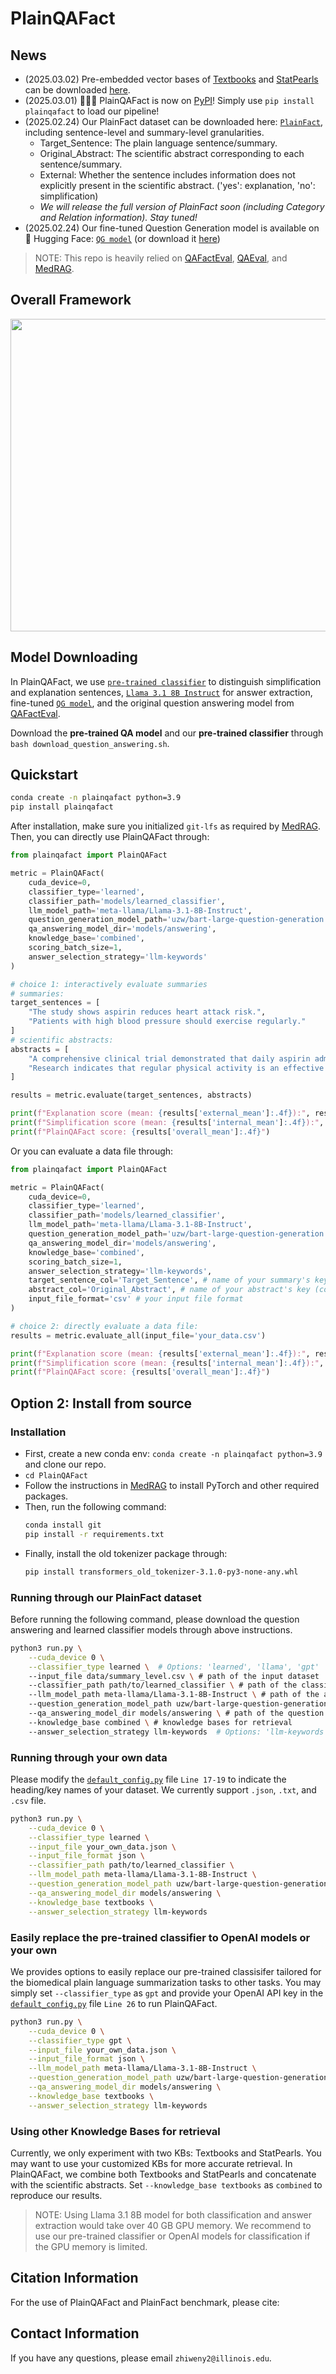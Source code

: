 # PlainQAFact

## News
- (2025.03.02) Pre-embedded vector bases of [Textbooks](https://github.com/jind11/MedQA) and [StatPearls](https://www.statpearls.com/) can be downloaded [here](https://drive.google.com/file/d/1DVJoKwuFLCIs0iEvrkP05KS9y6Z6kjXT/view?usp=sharing).
- (2025.03.01) 🚨🚨🚨 PlainQAFact is now on [PyPI](https://pypi.org/project/plainqafact/)! Simply use `pip install plainqafact` to load our pipeline!
- (2025.02.24) Our PlainFact dataset can be downloaded here: [`PlainFact`](https://drive.google.com/drive/folders/1mbb06BbZWogweoxc1I5AE7I7m13qhiRL?usp=sharing), including sentence-level and summary-level granularities.
    - Target_Sentence: The plain language sentence/summary.
    - Original_Abstract: The scientific abstract corresponding to each sentence/summary.
    - External: Whether the sentence includes information does not explicitly present in the scientific abstract. ('yes': explanation, 'no': simplification)
    - _We will release the full version of PlainFact soon (including Category and Relation information). Stay tuned!_
- (2025.02.24) Our fine-tuned Question Generation model is available on 🤗 Hugging Face: [`QG model`](https://huggingface.co/uzw/bart-large-question-generation) (or download it [here](https://drive.google.com/file/d/1-MA9dfOtCm38yTfiQN9Xm8sRvcRD_Cmc/view?usp=drive_link))

> NOTE: This repo is heavily relied on [QAFactEval](https://github.com/salesforce/QAFactEval), [QAEval](https://github.com/danieldeutsch/qaeval), and [MedRAG](https://github.com/Teddy-XiongGZ/MedRAG).


## Overall Framework
<div align="center">
  <img src="https://github.com/zhiwenyou103/PlainQAFact/blob/main/pics/system.jpg" height="500" width="750">
</div>

## Model Downloading
In PlainQAFact, we use [`pre-trained classifier`](https://drive.google.com/file/d/1PuQA6bYsnKrIUU1i3ioKhr7xxWnJhdSh/view?usp=sharing) to distinguish simplification and explanation sentences, [`Llama 3.1 8B Instruct`](https://huggingface.co/meta-llama/Llama-3.1-8B-Instruct) for answer extraction, fine-tuned [`QG model`](https://huggingface.co/uzw/bart-large-question-generation), and the original question answering model from [QAFactEval](https://github.com/salesforce/QAFactEval).

Download the **pre-trained QA model** and our **pre-trained classifier** through `bash download_question_answering.sh`.

## Quickstart
```bash
conda create -n plainqafact python=3.9
pip install plainqafact
```

After installation, make sure you initialized `git-lfs` as required by [MedRAG](https://github.com/Teddy-XiongGZ/MedRAG). Then, you can directly use PlainQAFact through:
```python
from plainqafact import PlainQAFact

metric = PlainQAFact(
    cuda_device=0,
    classifier_type='learned',
    classifier_path='models/learned_classifier',
    llm_model_path='meta-llama/Llama-3.1-8B-Instruct',
    question_generation_model_path='uzw/bart-large-question-generation',
    qa_answering_model_dir='models/answering',
    knowledge_base='combined',
    scoring_batch_size=1,
    answer_selection_strategy='llm-keywords'
)

# choice 1: interactively evaluate summaries
# summaries:
target_sentences = [
    "The study shows aspirin reduces heart attack risk.",
    "Patients with high blood pressure should exercise regularly."
]
# scientific abstracts:
abstracts = [
    "A comprehensive clinical trial demonstrated that daily aspirin administration significantly decreased the incidence of myocardial infarction in high-risk patients.",
    "Research indicates that regular physical activity is an effective intervention for managing hypertension in adult patients."
]

results = metric.evaluate(target_sentences, abstracts)

print(f"Explanation score (mean: {results['external_mean']:.4f}):", results['external_scores'])
print(f"Simplification score (mean: {results['internal_mean']:.4f}):", results['internal_scores'])
print(f"PlainQAFact score: {results['overall_mean']:.4f}")
```

Or you can evaluate a data file through:
```python
from plainqafact import PlainQAFact

metric = PlainQAFact(
    cuda_device=0,
    classifier_type='learned',
    classifier_path='models/learned_classifier',
    llm_model_path='meta-llama/Llama-3.1-8B-Instruct',
    question_generation_model_path='uzw/bart-large-question-generation',
    qa_answering_model_dir='models/answering',
    knowledge_base='combined',
    scoring_batch_size=1,
    answer_selection_strategy='llm-keywords',
    target_sentence_col='Target_Sentence', # name of your summary's key (column)
    abstract_col='Original_Abstract', # name of your abstract's key (column)
    input_file_format='csv' # your input file format
)

# choice 2: directly evaluate a data file:
results = metric.evaluate_all(input_file='your_data.csv')

print(f"Explanation score (mean: {results['external_mean']:.4f}):", results['external_scores'])
print(f"Simplification score (mean: {results['internal_mean']:.4f}):", results['internal_scores'])
print(f"PlainQAFact score: {results['overall_mean']:.4f}")
```

## Option 2: Install from source
### Installation
- First, create a new conda env: `conda create -n plainqafact python=3.9` and clone our repo.
- `cd PlainQAFact`
- Follow the instructions in [MedRAG](https://github.com/Teddy-XiongGZ/MedRAG?tab=readme-ov-file#requirements) to install PyTorch and other required packages.
- Then, run the following command:
    ```bash
    conda install git
    pip install -r requirements.txt
    ```
- Finally, install the old tokenizer package through:
    ```bash
    pip install transformers_old_tokenizer-3.1.0-py3-none-any.whl
    ```
    
### Running through our PlainFact dataset
Before running the following command, please download the question answering and learned classifier models through above instructions. 
```bash
python3 run.py \
    --cuda_device 0 \
    --classifier_type learned \  # Options: 'learned', 'llama', 'gpt'
    --input_file data/summary_level.csv \ # path of the input dataset 
    --classifier_path path/to/learned_classifier \ # path of the classifier
    --llm_model_path meta-llama/Llama-3.1-8B-Instruct \ # path of the answer extractor
    --question_generation_model_path uzw/bart-large-question-generation \ # path of the question generation model
    --qa_answering_model_dir models/answering \ # path of the question answering model
    --knowledge_base combined \ # knowledge bases for retrieval
    --answer_selection_strategy llm-keywords  # Options: 'llm-keywords', 'gpt-keywords', 'none'
```

### Running through your own data
Please modify the [`default_config.py`](https://github.com/zhiwenyou103/PlainQAFact/blob/main/default_config.py#L17) file `Line 17-19` to indicate the heading/key names of your dataset. We currently support `.json`, `.txt`, and `.csv` file.
```bash
python3 run.py \
    --cuda_device 0 \
    --classifier_type learned \
    --input_file your_own_data.json \
    --input_file_format json \
    --classifier_path path/to/learned_classifier \
    --llm_model_path meta-llama/Llama-3.1-8B-Instruct \
    --question_generation_model_path uzw/bart-large-question-generation \
    --qa_answering_model_dir models/answering \
    --knowledge_base textbooks \
    --answer_selection_strategy llm-keywords
```

### Easily replace the pre-trained classifier to OpenAI models or your own
We provides options to easily replace our pre-trained classisifer tailored for the biomedical plain language summarization tasks to other tasks. You may simply set `--classifier_type` as `gpt` and provide your OpenAI API key in the [`default_config.py`](https://github.com/zhiwenyou103/PlainQAFact/blob/main/default_config.py#L26) file `Line 26` to run PlainQAFact.
```bash
python3 run.py \
    --cuda_device 0 \
    --classifier_type gpt \
    --input_file your_own_data.json \
    --input_file_format json \
    --llm_model_path meta-llama/Llama-3.1-8B-Instruct \
    --question_generation_model_path uzw/bart-large-question-generation \
    --qa_answering_model_dir models/answering \
    --knowledge_base textbooks \
    --answer_selection_strategy llm-keywords
```

### Using other Knowledge Bases for retrieval
Currently, we only experiment with two KBs: Textbooks and StatPearls. You may want to use your customized KBs for more accurate retrieval. In PlainQAFact, we combine both Textbooks and StatPearls and concatenate with the scientific abstracts. Set `--knowledge_base textbooks` as `combined` to reproduce our results.


> NOTE: Using Llama 3.1 8B model for both classification and answer extraction would take over 40 GB GPU memory. We recommend to use our pre-trained classifier or OpenAI models for classification if the GPU memory is limited.


## Citation Information
For the use of PlainQAFact and PlainFact benchmark, please cite:

## Contact Information
If you have any questions, please email `zhiweny2@illinois.edu`.
